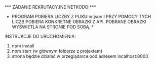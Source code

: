*** ZADANIE REKRUTACYJNE NETKODO ***

* PROGRAM POBIERA LICZBY Z PLIKU nr.json I PRZY POMOCY TYCH LICZB POBIERA KONKRETNE OBRAZKI Z API. POBRANE OBRAZKI WYŚWIETLA NA STRONIE POD SOBĄ. *

INSTRUKCJE DO URUCHOMIENIA:
 1) npm install
 2) npm start (w głównym folderze z projektem)
 3) strona będzie działać w przeglądarce pod adresem localhost:8000 
